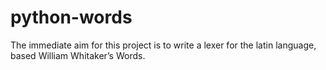 python-words
============

The immediate aim for this project is to write a lexer for the latin language, 
based William Whitaker’s Words.



